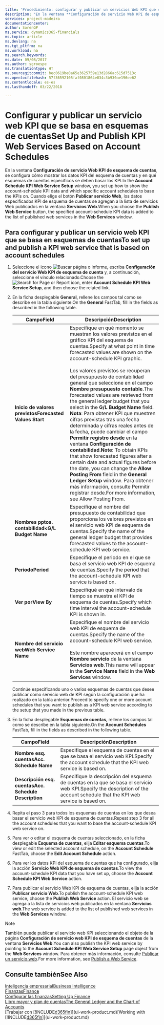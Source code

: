 ```yaml
---
title: 'Procedimiento: configurar y publicar un servicios Web KPI que se basan en esquemas de cuentas | Documentos de Microsoft'
description: "En la ventana **Configuración de servicio Web KPI de esquema de cuentas**, se configura cómo mostrar los datos KPI del esquema de cuentas y en qué esquemas de cuentas específicos se deben basar los KPI."
services: project-madeira
documentationcenter: 
author: SorenGP
ms.service: dynamics365-financials
ms.topic: article
ms.devlang: na
ms.tgt_pltfrm: na
ms.workload: na
ms.search.keywords: 
ms.date: 09/08/2017
ms.author: sgroespe
ms.translationtype: HT
ms.sourcegitcommit: bec0619be0a65e3625759e13d2866ac615d7513c
ms.openlocfilehash: 57f36592105faf0801864e034c3b930ae196ee62
ms.contentlocale: es-es
ms.lasthandoff: 03/22/2018

---
```

# <a name="set-up-and-publish-kpi-web-services-based-on-account-schedules"></a><span data-ttu-id="d047e-103">Configurar y publicar un servicio web KPI que se basa en esquemas de cuentas</span><span class="sxs-lookup"><span data-stu-id="d047e-103">Set Up and Publish KPI Web Services Based on Account Schedules</span></span>
<span data-ttu-id="d047e-104">En la ventana **Configuración de servicio Web KPI de esquema de cuentas**, se configura cómo mostrar los datos KPI del esquema de cuentas y en qué esquemas de cuentas específicos se deben basar los KPI.</span><span class="sxs-lookup"><span data-stu-id="d047e-104">In the **Account Schedule KPI Web Service Setup** window, you set up how to show the account-schedule KPI data and which specific account schedules to base the KPIs on.</span></span> <span data-ttu-id="d047e-105">Cuando elige el botón **Publicar servicio Web**, los datos especificados KPI de esquema de cuentas se agregan a la lista de servicios Web publicados en la ventana **Servicios Web**.</span><span class="sxs-lookup"><span data-stu-id="d047e-105">When you choose the **Publish Web Service** button, the specified account-schedule KPI data is added to the list of published web services in the **Web Services** window.</span></span>  

## <a name="to-set-up-and-publish-a-kpi-web-service-that-is-based-on-account-schedules"></a><span data-ttu-id="d047e-106">Para configurar y publicar un servicio web KPI que se basa en esquemas de cuentas</span><span class="sxs-lookup"><span data-stu-id="d047e-106">To set up and publish a KPI web service that is based on account schedules</span></span>  

1.  <span data-ttu-id="d047e-107">Seleccione el icono ![Buscar página o informe](media/ui-search/search_small.png "icono Buscar página o informe"), escriba **Configuración del servicio Web KPI de esquema de cuenta** y, a continuación, seleccione el vínculo relacionado.</span><span class="sxs-lookup"><span data-stu-id="d047e-107">Choose the ![Search for Page or Report](media/ui-search/search_small.png "Search for Page or Report icon") icon, enter **Account Schedule KPI Web Service Setup**, and then choose the related link.</span></span>  
2.  <span data-ttu-id="d047e-108">En la ficha desplegable **General**, rellene los campos tal como se describe en la tabla siguiente.</span><span class="sxs-lookup"><span data-stu-id="d047e-108">On the **General** FastTab, fill in the fields as described in the following table.</span></span>  

    |<span data-ttu-id="d047e-109">Campo</span><span class="sxs-lookup"><span data-stu-id="d047e-109">Field</span></span>|<span data-ttu-id="d047e-110">Descripción</span><span class="sxs-lookup"><span data-stu-id="d047e-110">Description</span></span>|  
    |---------------------------------|---------------------------------------|  
    |<span data-ttu-id="d047e-111">**Inicio de valores previstos**</span><span class="sxs-lookup"><span data-stu-id="d047e-111">**Forecasted Values Start**</span></span>|<span data-ttu-id="d047e-112">Especifique en qué momento se muestran los valores previstos en el gráfico KPI del esquema de cuentas.</span><span class="sxs-lookup"><span data-stu-id="d047e-112">Specify at what point in time forecasted values are shown on the account-schedule KPI graphic.</span></span><br /><br /> <span data-ttu-id="d047e-113">Los valores previstos se recuperan del presupuesto de contabilidad general que seleccione en el campo **Nombre presupuesto contable**.</span><span class="sxs-lookup"><span data-stu-id="d047e-113">The forecasted values are retrieved from the general ledger budget that you select in the **G/L Budget Name** field.</span></span> <span data-ttu-id="d047e-114">**Nota**: Para obtener KPI que muestren cifras previstas tras una fecha determinada y cifras reales antes de la fecha, puede cambiar el campo **Permitir registro desde** en la ventana **Configuración de contabilidad**.</span><span class="sxs-lookup"><span data-stu-id="d047e-114">**Note:**  To obtain KPIs that show forecasted figures after a certain date and actual figures before the date, you can change the **Allow Posting From** field in the **General Ledger Setup** window.</span></span> <span data-ttu-id="d047e-115">Para obtener más información, consulte Permitir registrar desde.</span><span class="sxs-lookup"><span data-stu-id="d047e-115">For more information, see Allow Posting From.</span></span>|  
    |<span data-ttu-id="d047e-116">**Nombres pptos. contabilidad<**</span><span class="sxs-lookup"><span data-stu-id="d047e-116">**G/L Budget Name**</span></span>|<span data-ttu-id="d047e-117">Especifique el nombre del presupuesto de contabilidad que proporciona los valores previstos en el servicio web KPI de esquema de cuentas.</span><span class="sxs-lookup"><span data-stu-id="d047e-117">Specify the name of the general ledger budget that provides forecasted values to the account-schedule KPI web service.</span></span>|  
    |<span data-ttu-id="d047e-118">**Periodo**</span><span class="sxs-lookup"><span data-stu-id="d047e-118">**Period**</span></span>|<span data-ttu-id="d047e-119">Especifique el periodo en el que se basa el servicio web KPI de esquema de cuentas.</span><span class="sxs-lookup"><span data-stu-id="d047e-119">Specify the period that the account-schedule KPI web service is based on.</span></span>|  
    |<span data-ttu-id="d047e-120">**Ver por**</span><span class="sxs-lookup"><span data-stu-id="d047e-120">**View By**</span></span>|<span data-ttu-id="d047e-121">Especifiqué en qué intervalo de tiempo se muestra el KPI de esquema de cuentas.</span><span class="sxs-lookup"><span data-stu-id="d047e-121">Specify which time interval the account-schedule KPI is shown in.</span></span>|  
    |<span data-ttu-id="d047e-122">**Nombre del servicio web**</span><span class="sxs-lookup"><span data-stu-id="d047e-122">**Web Service Name**</span></span>|<span data-ttu-id="d047e-123">Especifique el nombre del servicio web KPI de esquema de cuentas.</span><span class="sxs-lookup"><span data-stu-id="d047e-123">Specify the name of the account-schedule KPI web service.</span></span><br /><br /> <span data-ttu-id="d047e-124">Este nombre aparecerá en el campo **Nombre servicio** de la ventana **Servicios web**.</span><span class="sxs-lookup"><span data-stu-id="d047e-124">This name will appear in the **Service Name** field in the **Web Services** window.</span></span>|  

    <span data-ttu-id="d047e-125">Continúe especificando uno o varios esquemas de cuentas que desee publicar como servicio web de KPI según la configuración que ha realizado en la tabla anterior.</span><span class="sxs-lookup"><span data-stu-id="d047e-125">Proceed to specify one or more account schedules that you want to publish as a KPI web service according to the setup that you made in the previous table.</span></span>  

3.  <span data-ttu-id="d047e-126">En la ficha desplegable **Esquemas de cuentas**, rellene los campos tal como se describe en la tabla siguiente.</span><span class="sxs-lookup"><span data-stu-id="d047e-126">On the **Account Schedules** FastTab, fill in the fields as described in the following table.</span></span>  

    |<span data-ttu-id="d047e-127">Campo</span><span class="sxs-lookup"><span data-stu-id="d047e-127">Field</span></span>|<span data-ttu-id="d047e-128">Descripción</span><span class="sxs-lookup"><span data-stu-id="d047e-128">Description</span></span>|  
    |---------------------------------|---------------------------------------|  
    |<span data-ttu-id="d047e-129">**Nombre esq. cuentas**</span><span class="sxs-lookup"><span data-stu-id="d047e-129">**Acc. Schedule Name**</span></span>|<span data-ttu-id="d047e-130">Especifique el esquema de cuentas en el que se basa el servicio web KPI.</span><span class="sxs-lookup"><span data-stu-id="d047e-130">Specify the account schedule that the KPI web service is based on.</span></span>|  
    |<span data-ttu-id="d047e-131">**Descripción esq. cuentas**</span><span class="sxs-lookup"><span data-stu-id="d047e-131">**Acc. Schedule Description**</span></span>|<span data-ttu-id="d047e-132">Especifique la descripción del esquema de cuentas en la que se basa el servicio web KPI.</span><span class="sxs-lookup"><span data-stu-id="d047e-132">Specify the description of the account schedule that the KPI web service is based on.</span></span>|  

4.  <span data-ttu-id="d047e-133">Repita el paso 3 para todos los esquemas de cuentas en los que desea basar el servicio web KPI de esquema de cuentas.</span><span class="sxs-lookup"><span data-stu-id="d047e-133">Repeat step 3 for all the account schedules that you want to base the account-schedule KPI web service on.</span></span>  
5.  <span data-ttu-id="d047e-134">Para ver o editar el esquema de cuentas seleccionado, en la ficha desplegable **Esquema de cuentas**, elija **Editar esquema cuentas**.</span><span class="sxs-lookup"><span data-stu-id="d047e-134">To view or edit the selected account schedule, on the **Account Schedule** FastTab, choose the **Edit Account Schedule** action.</span></span>  
6.  <span data-ttu-id="d047e-135">Para ver los datos KPI del esquema de cuentas que ha configurado, elija la acción **Servicio Web KPI de esquema de cuentas**.</span><span class="sxs-lookup"><span data-stu-id="d047e-135">To view the account-schedule KPI data that you have set up, choose the **Account Schedule KPI Web Service** action.</span></span>  
7.  <span data-ttu-id="d047e-136">Para publicar el servicio Web KPI de esquema de cuentas, elija la acción **Publicar servicio Web**.</span><span class="sxs-lookup"><span data-stu-id="d047e-136">To publish the account-schedule KPI web service, choose the **Publish Web Service** action.</span></span> <span data-ttu-id="d047e-137">El servicio web se agrega a la lista de servicios web publicados en la ventana **Servicios web**.</span><span class="sxs-lookup"><span data-stu-id="d047e-137">The web service is added to the list of published web services in the **Web Services** window.</span></span>  

> [!NOTE]  
>  <span data-ttu-id="d047e-138">También puede publicar el servicio web KPI seleccionando el objeto de la página **Configuración de servicio web KPI de esquema de cuentas** de la ventana **Servicios Web**.</span><span class="sxs-lookup"><span data-stu-id="d047e-138">You can also publish the KPI web service by pointing to the **Account Schedule KPI Web Service Setup** page object from the **Web Services** window.</span></span> <span data-ttu-id="d047e-139">Para obtener más información, consulte [Publicar un servicio web](across-how-publish-web-service.md).</span><span class="sxs-lookup"><span data-stu-id="d047e-139">For more information, see [Publish a Web Service](across-how-publish-web-service.md).</span></span>  

## <a name="see-also"></a><span data-ttu-id="d047e-140">Consulte también</span><span class="sxs-lookup"><span data-stu-id="d047e-140">See Also</span></span>  
[<span data-ttu-id="d047e-141">Inteligencia empresarial</span><span class="sxs-lookup"><span data-stu-id="d047e-141">Business Intelligence</span></span>](bi.md)  
[<span data-ttu-id="d047e-142">Finanzas</span><span class="sxs-lookup"><span data-stu-id="d047e-142">Finance</span></span>](finance.md)  
[<span data-ttu-id="d047e-143">Configurar las finanzas</span><span class="sxs-lookup"><span data-stu-id="d047e-143">Setting Up Finance</span></span>](finance-setup-finance.md)  
[<span data-ttu-id="d047e-144">Libro mayor y plan de cuentas</span><span class="sxs-lookup"><span data-stu-id="d047e-144">The General Ledger and the Chart of Accounts</span></span>](finance-general-ledger.md)  
<span data-ttu-id="d047e-145">[Trabajar con [!INCLUDE[d365fin](includes/d365fin_md.md)]](ui-work-product.md)</span><span class="sxs-lookup"><span data-stu-id="d047e-145">[Working with [!INCLUDE[d365fin](includes/d365fin_md.md)]](ui-work-product.md)</span></span>

